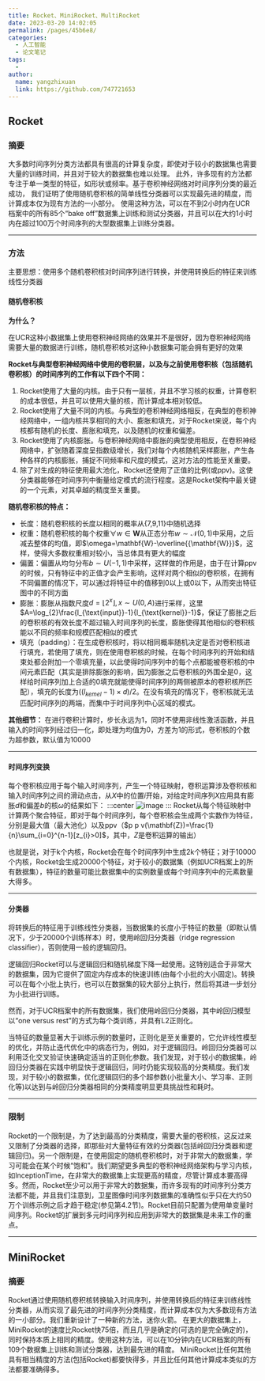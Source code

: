 ```yaml
---
title: Rocket、MiniRocket、MultiRocket
date: 2023-03-20 14:02:05
permalink: /pages/45b6e8/
categories:
  - 人工智能
  - 论文笔记
tags:
  - 
author: 
  name: yangzhixuan
  link: https://github.com/747721653
---
```

## Rocket
### 摘要
大多数时间序列分类方法都具有很高的计算复杂度，即使对于较小的数据集也需要大量的训练时间，并且对于较大的数据集也难以处理。
此外，许多现有的方法都专注于单一类型的特征，如形状或频率。基于卷积神经网络对时间序列分类的最近成功，
我们证明了使用随机卷积核的简单线性分类器可以实现最先进的精度，而计算成本仅为现有方法的一小部分。
使用这种方法，可以在不到2小时内在UCR档案中的所有85个“bake off”数据集上训练和测试分类器，并且可以在大约1小时内在超过100万个时间序列的大型数据集上训练分类器。

---------------------------------------

### 方法
主要思想：使用多个随机卷积核对时间序列进行转换，并使用转换后的特征来训练线性分类器

#### 随机卷积核
**为什么？**

在UCR这种小数据集上使用卷积神经网络的效果并不是很好，因为卷积神经网络需要大量的数据进行训练，随机卷积核对这种小数据集可能会拥有更好的效果

**Rocket与典型卷积神经网络中使用的卷积层，以及与之前使用卷积核（包括随机卷积核）的时间序列的工作有以下四个不同：**
1. Rocket使用了大量的内核。由于只有一层核，并且不学习核的权重，计算卷积的成本很低，并且可以使用大量的核，而计算成本相对较低。
2. Rocket使用了大量不同的内核。与典型的卷积神经网络相反，在典型的卷积神经网络中，一组内核共享相同的大小、膨胀和填充，对于Rocket来说，每个内核都有随机的长度、膨胀和填充，以及随机的权重和偏差。
3. Rocket使用了内核膨胀。与卷积神经网络中膨胀的典型使用相反，在卷积神经网络中，扩张随着深度呈指数级增长，我们对每个内核随机采样膨胀，产生各种各样的内核膨胀，捕捉不同频率和尺度的模式，这对方法的性能至关重要。
4. 除了对生成的特征使用最大池化，Rocket还使用了正值的比例(或ppv)。这使分类器能够在时间序列中衡量给定模式的流行程度。这是Rocket架构中最关键的一个元素，对其卓越的精度至关重要。

**随机卷积核的特点：**
* 长度：随机卷积核的长度以相同的概率从{7,9,11}中随机选择
* 权重：随机卷积核的每个权重$\forall w\in\textbf{W}$从正态分布$w\sim\mathcal{N}(0,1)$中采用，之后减去整体的均值，即$\omega=\mathbf{W}-\overline{{\mathbf{W}}}$，这样，使得大多数权重相对较小，当总体具有更大的幅度
* 偏置：偏置从均匀分布$b\sim U\left(-1,1\right)$中采样，这样做的作用是，由于在计算ppv的时候，只有特征中的正值才会产生影响，这样对两个相似的卷积核，在拥有不同偏置的情况下，可以通过将特征中的值移到0以上或0以下，从而突出特征图中的不同方面
* 膨胀：膨胀从指数尺度$d=\left\lfloor2^{x}\right\rfloor,x\sim U\left(0,A\right)$进行采样，这里$A=\log_{2}\frac{l_{\text{input}}-1}{l_{\text{kernel}}-1}$，保证了膨胀之后的卷积核的有效长度不超过输入时间序列的长度，膨胀使得其他相似的卷积核能以不同的频率和规模匹配相似的模式
* 填充（padding）：在生成卷积核时，将以相同概率随机决定是否对卷积核进行填充，若使用了填充，则在使用卷积核的时候，在每个时间序列的开始和结束处都会附加一个零填充量，以此使得时间序列中的每个点都能被卷积核的中间元素匹配（其实是排除膨胀的影响，因为膨胀之后卷积核的外围全是0，这样给时间序列加上合适的0填充就能使得时间序列的两侧被原本的卷积核所匹配），填充的长度为$\left(\left(l_{k e m e l}-1\right)\times d\right)/2$。在没有填充的情况下，卷积核就无法匹配时间序列的两端，而集中于时间序列中心区域的模式。

**其他细节：**
在进行卷积计算时，步长永远为1，同时不使用非线性激活函数，并且输入的时间序列经过归一化，即处理为均值为0，方差为1的形式，卷积核的个数为超参数，默认值为10000

-------------------------------------

#### 时间序列变换
每个卷积核应用于每个输入时间序列，产生一个特征映射，卷积运算涉及卷积核和输入时间序列之间的滑动点击，从$X$中的位置$i$开始，对给定时间序列$X$应用具有膨胀$d$和偏差$b$的核$ω$的结果如下：
:::center
![image](https://cdn.staticaly.com/gh/747721653/image-store@master/paper/image.7hswe3gd1cw0.jpg)
:::
Rocket从每个特征映射中计算两个聚合特征，即对于每个时间序列，每个卷积核会生成两个实数作为特征，分别是最大值（最大池化）以及ppv（$p p v(\mathbf{Z})=\frac{1}{n}\sum_{i=0}^{n-1}[z_{i}>0]$，其中，$Z$是卷积运算的输出）

也就是说，对于k个内核，Rocket会在每个时间序列中生成2k个特征；对于10000个内核，Rocket会生成20000个特征，对于较小的数据集（例如UCR档案上的所有数据集），特征的数量可能比数据集中的实例数量或每个时间序列中的元素数量大得多。

----------------------------------
#### 分类器
将转换后的特征用于训练线性分类器，当数据集的长度小于特征的数量（即默认情况下，少于20000个训练样本）时，使用岭回归分类器（ridge regression classifier），否则使用一般的逻辑回归。

逻辑回归Rocket可以与逻辑回归和随机梯度下降一起使用。这特别适合于非常大的数据集，因为它提供了固定内存成本的快速训练(由每个小批的大小固定)。转换可以在每个小批上执行，也可以在数据集的较大部分上执行，然后将其进一步划分为小批进行训练。

然而，对于UCR档案中的所有数据集，我们使用岭回归分类器，其中岭回归模型以“one versus rest”的方式为每个类训练，并具有L2正则化。

当特征的数量显著大于训练示例的数量时，正则化是至关重要的，它允许线性模型的优化，并防止迭代优化中的病态行为，例如，对于逻辑回归。岭回归分类器可以利用泛化交叉验证快速确定适当的正则化参数。我们发现，对于较小的数据集，岭回归分类器在实践中明显快于逻辑回归，同时仍能实现较高的分类精度。我们发现，对于较小的数据集，优化逻辑回归的多个超参数(小批量大小、学习率、正则化等)以达到与岭回归分类器相同的分类精度明显更具挑战性和耗时。

---------------------------------------

### 限制
Rocket的一个限制是，为了达到最高的分类精度，需要大量的卷积核，这反过来又限制了分类器的选择，即那些对大量特征有效的分类器(包括岭回归分类器和逻辑回归)。另一个限制是，在使用固定的随机卷积核时，对于非常大的数据集，学习可能会在某个时候“饱和”。我们期望更多典型的卷积神经网络架构与学习内核，如InceptionTime，在非常大的数据集上实现更高的精度，尽管计算成本要高得多。然而，Rocket至少可以用于非常大的数据集，而许多现有的时间序列分类方法都不能，并且我们注意到，卫星图像时间序列数据集的准确性似乎只在大约50万个训练示例之后才趋于稳定(参见第4.2节)。Rocket目前只配置为使用单变量时间序列。Rocket的扩展到多元时间序列和应用到非常大的数据集是未来工作的重点。

------------------------------------------------
## MiniRocket
### 摘要
Rocket通过使用随机卷积核转换输入时间序列，并使用转换后的特征来训练线性分类器，从而实现了最先进的时间序列分类精度，而计算成本仅为大多数现有方法的一小部分。我们重新设计了一种新的方法，迷你火箭。
在更大的数据集上，MiniRocket的速度比Rocket快75倍，而且几乎是确定的(可选的是完全确定的)，同时保持本质上相同的精度。使用这种方法，可以在10分钟内在UCR档案的所有109个数据集上训练和测试分类器，达到最先进的精度。
MiniRocket比任何其他具有相当精度的方法(包括Rocket)都要快得多，并且比任何其他计算成本类似的方法都要准确得多。


